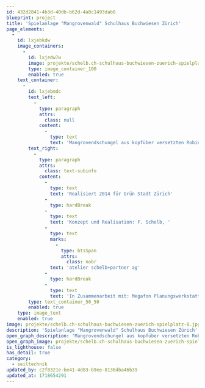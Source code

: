```yaml
---
id: 432d2841-4b3d-40db-b62d-4a8c1493dab6
blueprint: project
title: 'Spielanlage "Mangrovenwald" Schulhaus Buchwiesen Zürich'
page_elements:
  -
    id: lxjebkdw
    image_containers:
      -
        id: lxjedw7w
        image: projekte/schelb.ch-schulhaus-buchwiesen-zuerich-spielplatz-0.jpg
        type: image_container_100
        enabled: true
    text_container:
      -
        id: lxjebmdc
        text_left:
          -
            type: paragraph
            attrs:
              class: null
            content:
              -
                type: text
                text: 'Mangrovendschungel aus kopfüber versetzten Robinienkronen, mit vielen Seilelementen, Lianen, Kletternestern in Form von fleischfressenden Kannenpflanzen, spiralförmigen Stangen, etc.'
        text_right:
          -
            type: paragraph
            attrs:
              class: text-subinfo
            content:
              -
                type: text
                text: 'Realisiert 2014 für Grün Stadt Zürich'
              -
                type: hardBreak
              -
                type: text
                text: 'Konzept und Realisation: F. Schelb, '
              -
                type: text
                marks:
                  -
                    type: btsSpan
                    attrs:
                      class: nobr
                text: 'atelier schelb+partner ag'
              -
                type: hardBreak
              -
                type: text
                text: 'In Zusammenarbeit mit: Megafon Planungswerkstatt, Rotzler Krebs LA, Alexander Heinrich LA, Zimmerei Oberhänsli'
        type: text_container_50_50
        enabled: true
    type: image_text
    enabled: true
image: projekte/schelb.ch-schulhaus-buchwiesen-zuerich-spielplatz-0.jpg
description: 'Spielanlage "Mangrovenwald" Schulhaus Buchwiesen Zürich'
open_graph_description: 'Mangrovendschungel aus kopfüber versetzten Robinienkronen, mit vielen Seilelementen, Lianen, Kletternestern in Form von fleischfressenden Kannenpflanzen, spiralförmigen Stangen, etc.'
open_graph_image: projekte/schelb.ch-schulhaus-buchwiesen-zuerich-spielplatz-0.jpg
is_lighthouse: false
has_detail: true
category:
  - seiltechnik
updated_by: c2f8321e-be41-4d83-b9ee-8136dba46b39
updated_at: 1718654291
---
```

